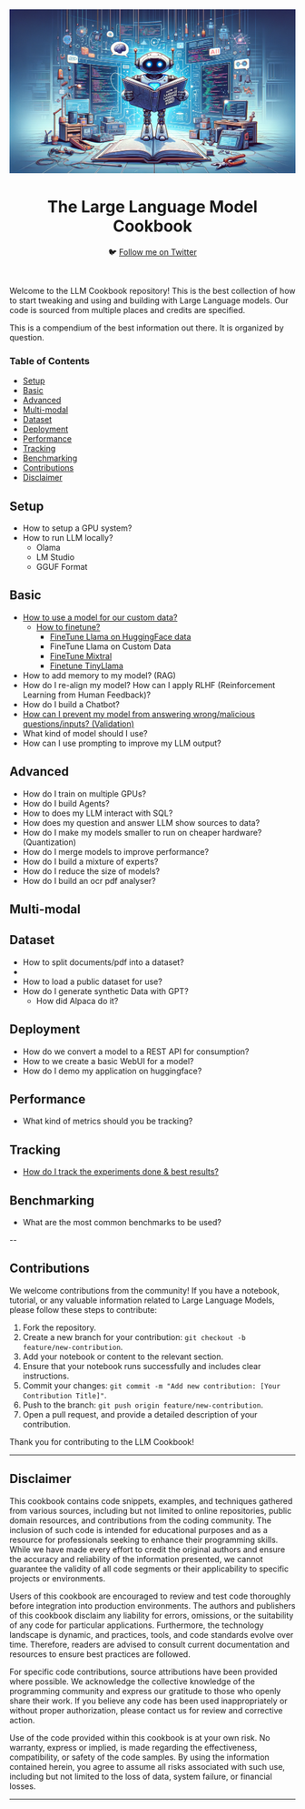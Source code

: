 <div align="center">
  <img src="img/robot.webp" alt="Robot Image">
  <h1>The Large Language Model Cookbook</h1>
  <p align="center">
    🐦 <a href="https://twitter.com/charoori_ai">Follow me on Twitter</a> 
    <!-- 💻 <a href="https://exorust.github.io/blog">Blog</a> -->
  </p>
</div>
<br/>

Welcome to the LLM Cookbook repository! This is the best collection of how to start tweaking and using and building with Large Language models. Our code is sourced from multiple places and credits are specified.

This is a compendium of the best information out there. It is organized by question.

### Table of Contents
- [Setup](#setup)
- [Basic](#basic)
- [Advanced](#advanced)
- [Multi-modal](#multi-modal)
- [Dataset](#dataset)
- [Deployment](#deployment)
- [Performance](#performance)
- [Tracking](#tracking)
- [Benchmarking](#benchmarking)
- [Contributions](#contributions)
- [Disclaimer](#disclaimer)



## Setup
- How to setup a GPU system?
- How to run LLM locally?
    - Olama
    - LM Studio
    - GGUF Format

## Basic
- [How to use a model for our custom data?](https://github.com/Exorust/LLM-Cookbook/blob/main/model-for-custom-data.md)
    - [How to finetune?](https://github.com/Exorust/LLM-Cookbook/blob/main/model-for-custom-data.md#how-to-finetune-a-model)
      - [FineTune Llama on HuggingFace data](https://github.com/Exorust/LLM-Cookbook/blob/main/finetuning_llama_existing_data.ipynb)
      - FineTune Llama on Custom Data
      - [FineTune Mixtral](https://github.com/Exorust/LLM-Cookbook/blob/main/mixtral_finetune.ipynb)
      - [Finetune TinyLlama](https://github.com/Exorust/LLM-Cookbook/blob/main/finetune_tinyllama.ipynb)
- How to add memory to my model? (RAG)
- How do I re-align my model? How can I apply RLHF (Reinforcement Learning from Human Feedback)?
- How do I build a Chatbot?
- [How can I prevent my model from answering wrong/malicious questions/inputs? (Validation)](https://github.com/Exorust/LLM-Cookbook/blob/main/guardrails.md)
- What kind of model should I use?
- How can I use prompting to improve my LLM output?

## Advanced
- How do I train on multiple GPUs?
- How do I build Agents?
- How to does my LLM interact with SQL?
- How does my question and answer LLM show sources to data?
- How do I make my models smaller to run on cheaper hardware? (Quantization)
- How do I merge models to improve performance?
- How do I build a mixture of experts?
- How do I reduce the size of models?
- How do I build an ocr pdf analyser?

## Multi-modal


## Dataset
- How to split documents/pdf into a dataset?
- 
- How to load a public dataset for use?
- How do I generate synthetic Data with GPT?
    - How did Alpaca do it?

## Deployment
- How do we convert a model to a REST API for consumption?
- How to we create a basic WebUI for a model?
- How do I demo my application on huggingface?


## Performance
- What kind of metrics should you be tracking?


## Tracking
- [How do I track the experiments done & best results?](https://github.com/Exorust/LLM-Cookbook/blob/main/wandb.md)

## Benchmarking
- What are the most common benchmarks to be used?

--
## Contributions

We welcome contributions from the community! If you have a notebook, tutorial, or any valuable information related to Large Language Models, please follow these steps to contribute:

1. Fork the repository.
2. Create a new branch for your contribution: `git checkout -b feature/new-contribution`.
3. Add your notebook or content to the relevant section.
4. Ensure that your notebook runs successfully and includes clear instructions.
5. Commit your changes: `git commit -m "Add new contribution: [Your Contribution Title]"`.
6. Push to the branch: `git push origin feature/new-contribution`.
7. Open a pull request, and provide a detailed description of your contribution.

Thank you for contributing to the LLM Cookbook!


---
## Disclaimer

This cookbook contains code snippets, examples, and techniques gathered from various sources, including but not limited to online repositories, public domain resources, and contributions from the coding community. The inclusion of such code is intended for educational purposes and as a resource for professionals seeking to enhance their programming skills. While we have made every effort to credit the original authors and ensure the accuracy and reliability of the information presented, we cannot guarantee the validity of all code segments or their applicability to specific projects or environments.

Users of this cookbook are encouraged to review and test code thoroughly before integration into production environments. The authors and publishers of this cookbook disclaim any liability for errors, omissions, or the suitability of any code for particular applications. Furthermore, the technology landscape is dynamic, and practices, tools, and code standards evolve over time. Therefore, readers are advised to consult current documentation and resources to ensure best practices are followed.

For specific code contributions, source attributions have been provided where possible. We acknowledge the collective knowledge of the programming community and express our gratitude to those who openly share their work. If you believe any code has been used inappropriately or without proper authorization, please contact us for review and corrective action.

Use of the code provided within this cookbook is at your own risk. No warranty, express or implied, is made regarding the effectiveness, compatibility, or safety of the code samples. By using the information contained herein, you agree to assume all risks associated with such use, including but not limited to the loss of data, system failure, or financial losses.

---
